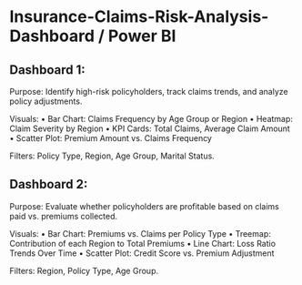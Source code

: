 # Insurance-Claims-Risk-Analysis-Dashboard / Power BI

## Dashboard 1:

Purpose: Identify high-risk policyholders, track claims trends, and analyze policy adjustments.

Visuals:
•	Bar Chart: Claims Frequency by Age Group or Region
•	Heatmap: Claim Severity by Region
•	KPI Cards: Total Claims, Average Claim Amount
•	Scatter Plot: Premium Amount vs. Claims Frequency

  Filters: Policy Type, Region, Age Group, Marital Status.

## Dashboard 2:

Purpose: Evaluate whether policyholders are profitable based on claims paid vs. premiums collected.

Visuals:
•	Bar Chart: Premiums vs. Claims per Policy Type
•	Treemap: Contribution of each Region to Total Premiums
•	Line Chart: Loss Ratio Trends Over Time
•	Scatter Plot: Credit Score vs. Premium Adjustment
 
  Filters: Region, Policy Type, Age Group.


